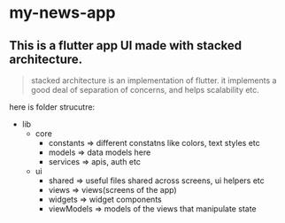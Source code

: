# my-news-app

## This is a flutter app UI made with stacked architecture.

> stacked architecture is an implementation of flutter. 
> it implements a good deal of separation of concerns, 
> and helps scalability etc.

here is folder strucutre:
- lib
    - core
        - constants => different constatns like colors, text styles etc
        - models => data models here
        - services => apis, auth etc
    - ui
        - shared => useful files shared across screens, ui helpers etc
        - views => views(screens of the app)
        - widgets => widget components
        - viewModels => models of the views that manipulate state